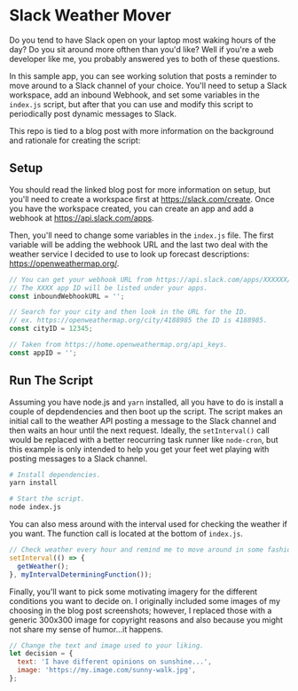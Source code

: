 # Slack Weather Mover

Do you tend to have Slack open on your laptop most waking hours of the day? Do you sit around more ofthen than you'd like? Well if you're a web developer like me, you probably answered yes to both of these questions. 

In this sample app, you can see working solution that posts a reminder to move around to a Slack channel of your choice. You'll need to setup a Slack workspace, add an inbound Webhook, and set some variables in the `index.js` script, but after that you can use and modify this script to periodically post dynamic messages to Slack.

This repo is tied to a blog post with more information on the background and rationale for creating the script:

## Setup

You should read the linked blog post for more information on setup, but you'll need to create a workspace first at https://slack.com/create. Once you have the workspace created, you can create an app and add a webhook at https://api.slack.com/apps.

Then, you'll need to change some variables in the `index.js` file. The first variable will be adding the webhook URL and the last two deal with the weather service I decided to use to look up forecast descriptions: https://openweathermap.org/.

```js
// You can get your webhook URL from https://api.slack.com/apps/XXXXXX/incoming-webhooks
// The XXXX app ID will be listed under your apps.
const inboundWebhookURL = '';

// Search for your city and then look in the URL for the ID.
// ex. https://openweathermap.org/city/4188985 the ID is 4188985.
const cityID = 12345;

// Taken from https://home.openweathermap.org/api_keys.
const appID = '';

```

## Run The Script

Assuming you have node.js and `yarn` installed, all you have to do is install a couple of depdendencies and then boot up the script. The script makes an initial call to the weather API posting a message to the Slack channel and then waits an hour until the next request. Ideally, the `setInterval()` call would be replaced with a better reocurring task runner like `node-cron`, but this example is only intended to help you get your feet wet playing with posting messages to a Slack channel.

```bash
# Install dependencies.
yarn install

# Start the script.
node index.js
```

You can also mess around with the interval used for checking the weather if you want. The function call is located at the bottom of `index.js`.

```js
// Check weather every hour and remind me to move around in some fashion.
setInterval(() => {
  getWeather();
}, myIntervalDeterminingFunction());
```

Finally, you'll want to pick some motivating imagery for the different conditions you want to decide on. I originally included some images of my choosing in the blog post screenshots; however, I replaced those with a generic 300x300 image for copyright reasons and also because you might not share my sense of humor...it happens.

```js
// Change the text and image used to your liking.
let decision = {
  text: 'I have different opinions on sunshine...',
  image: 'https://my.image.com/sunny-walk.jpg',
};
```
